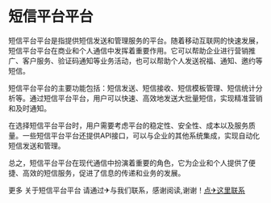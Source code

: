 # 短信平台平台

短信平台平台是指提供短信发送和管理服务的平台。随着移动互联网的快速发展，短信平台平台在商业和个人通信中发挥着重要作用。它可以帮助企业进行营销推广、客户服务、验证码通知等业务活动，也可以帮助个人发送祝福、通知、邀约等短信。

短信平台平台的主要功能包括：短信发送、短信接收、短信模板管理、短信统计分析等。通过短信平台平台，用户可以快速、高效地发送大批量短信，实现精准营销和及时通知。

在选择短信平台平台时，用户需要考虑平台的稳定性、安全性、成本以及服务质量。一些短信平台平台还提供API接口，可以与企业的其他系统集成，实现自动化短信发送和管理。

总之，短信平台平台在现代通信中扮演着重要的角色，它为企业和个人提供了便捷、高效的短信服务，促进了信息的传递和业务的发展。

更多 关于短信平台平台 请通过✈与我们联系，感谢阅读,谢谢！[点✈这里联系](https://b.k02.cc)
